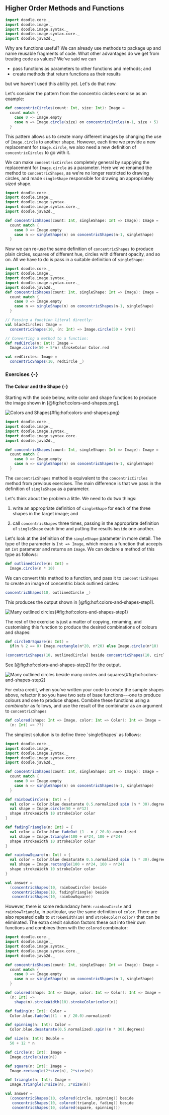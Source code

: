## Higher Order Methods and Functions

```scala mdoc:invisible
import doodle.core._
import doodle.image._
import doodle.image.syntax._
import doodle.image.syntax.core._
import doodle.java2d._
```

Why are functions useful?
We can already use methods to package up and name reusable fragments of code.
What other advantages do we get from treating code as values? 
We've said we can

 - pass functions as parameters to other functions and methods; and
 - create methods that return functions as their results
 
but we haven't used this ability yet. Let's do that now.

Let's consider the pattern from the concentric circles exercise as an example:

```scala mdoc:silent
def concentricCircles(count: Int, size: Int): Image =
  count match {
    case 0 => Image.empty
    case n => Image.circle(size) on concentricCircles(n-1, size + 5)
  }
```

This pattern allows us to create many different images
by changing the use of `Image.circle` to another shape.
However, each time we provide a new replacement for `Image.circle`,
we also need a new definition of `concentricCircles` to go with it.

We can make `concentricCircles` completely general by supplying
the replacement for `Image.circle` as a parameter.
Here we've renamed the method to `concentricShapes`, as we're no longer restricted to drawing circles,
and made `singleShape` responsible for drawing an appropriately sized shape.

```scala mdoc:reset:invisible
import doodle.core._
import doodle.image._
import doodle.image.syntax._
import doodle.image.syntax.core._
import doodle.java2d._
```
```scala mdoc:silent
def concentricShapes(count: Int, singleShape: Int => Image): Image =
  count match {
    case 0 => Image.empty
    case n => singleShape(n) on concentricShapes(n-1, singleShape)
  }
```

Now we can re-use the same definition of `concentricShapes`
to produce plain circles, squares of different hue,
circles with different opacity, and so on.
All we have to do is pass in a suitable definition of `singleShape`:

```scala mdoc:reset:invisible
import doodle.core._
import doodle.image._
import doodle.image.syntax._
import doodle.image.syntax.core._
import doodle.java2d._
def concentricShapes(count: Int, singleShape: Int => Image): Image =
  count match {
    case 0 => Image.empty
    case n => singleShape(n) on concentricShapes(n-1, singleShape)
  }
```
```scala mdoc:silent
// Passing a function literal directly:
val blackCircles: Image =
  concentricShapes(10, (n: Int) => Image.circle(50 + 5*n))

// Converting a method to a function:
def redCircle(n: Int): Image =
  Image.circle(50 + 5*n) strokeColor Color.red

val redCircles: Image =
  concentricShapes(10, redCircle _)
```

### Exercises {-}

#### The Colour and the Shape {-}

Starting with the code below, write color and shape functions
to produce the image shown in [@fig:hof:colors-and-shapes.png].

![Colors and Shapes](src/pages/hof/colors-and-shapes.pdf+svg){#fig:hof:colors-and-shapes.png}

```scala mdoc:reset:invisible
import doodle.core._
import doodle.image._
import doodle.image.syntax._
import doodle.image.syntax.core._
import doodle.java2d._
```
```scala mdoc:silent
def concentricShapes(count: Int, singleShape: Int => Image): Image =
  count match {
    case 0 => Image.empty
    case n => singleShape(n) on concentricShapes(n-1, singleShape)
  }
```

The `concentricShapes` method is equivalent to the
`concentricCircles` method from previous exercises.
The main difference is that we pass in
the definition of `singleShape` as a parameter.

Let's think about the problem a little.
We need to do two things:

 1. write an appropriate definition of `singleShape` for each
    of the three shapes in the target image; and

 2. call `concentricShapes` three times,
    passing in the appropriate definition of `singleShape` each time
    and putting the results `beside` one another.

Let's look at the definition of the `singleShape` parameter in more detail.
The type of the parameter is `Int => Image`,
which means a function that accepts an `Int` parameter and returns an `Image`.
We can declare a method of this type as follows:

```scala mdoc:silent
def outlinedCircle(n: Int) =
  Image.circle(n * 10)
```

We can convert this method to a function, and pass it to `concentricShapes` to create
an image of concentric black outlined circles:

```scala mdoc:silent
concentricShapes(10, outlinedCircle _)
```

This produces the output shown in [@fig:hof:colors-and-shapes-step1].

![Many outlined circles](src/pages/hof/colors-and-shapes-step1.pdf+svg){#fig:hof:colors-and-shapes-step1}

The rest of the exercise is just a matter of copying, renaming,
and customising this function to produce
the desired combinations of colours and shapes:

```scala mdoc:silent
def circleOrSquare(n: Int) =
  if(n % 2 == 0) Image.rectangle(n*20, n*20) else Image.circle(n*10)

(concentricShapes(10, outlinedCircle) beside concentricShapes(10, circleOrSquare))
```

See [@fig:hof:colors-and-shapes-step2] for the output.

![Many outlined circles beside many circles and squares](src/pages/hof/colors-and-shapes-step2.pdf+svg){#fig:hof:colors-and-shapes-step2}

For extra credit, when you've written your code to
create the sample shapes above, refactor it so you have two sets
of base functions---one to produce colours and one to produce shapes.
Combine these functions using a *combinator* as follows,
and use the result of the combinator as an argument to `concentricShapes`

```scala mdoc:silent
def colored(shape: Int => Image, color: Int => Color): Int => Image =
  (n: Int) => ???
```

<div class="solution">
The simplest solution is to define three `singleShapes` as follows:

```scala mdoc:reset:invisible
import doodle.core._
import doodle.image._
import doodle.image.syntax._
import doodle.image.syntax.core._
import doodle.java2d._
```
```scala mdoc:silent
def concentricShapes(count: Int, singleShape: Int => Image): Image =
  count match {
    case 0 => Image.empty
    case n => singleShape(n) on concentricShapes(n-1, singleShape)
  }

def rainbowCircle(n: Int) = {
  val color = Color.blue desaturate 0.5.normalized spin (n * 30).degrees
  val shape = Image.circle(50 + n*12)
  shape strokeWidth 10 strokeColor color
}

def fadingTriangle(n: Int) = {
  val color = Color.blue fadeOut (1 - n / 20.0).normalized
  val shape = Image.triangle(100 + n*24, 100 + n*24)
  shape strokeWidth 10 strokeColor color
}

def rainbowSquare(n: Int) = {
  val color = Color.blue desaturate 0.5.normalized spin (n * 30).degrees
  val shape = Image.rectangle(100 + n*24, 100 + n*24)
  shape strokeWidth 10 strokeColor color
}

val answer =
  (concentricShapes(10, rainbowCircle) beside
   concentricShapes(10, fadingTriangle) beside
   concentricShapes(10, rainbowSquare))
```

However, there is some redundancy here:
`rainbowCircle` and `rainbowTriangle`, in particular,
use the same definition of `color`.
There are also repeated calls to `strokeWidth(10)` and
`strokeColor(color)` that can be eliminated.
The extra credit solution factors these out into their own functions
and combines them with the `colored` combinator:

```scala mdoc:reset:invisible
import doodle.core._
import doodle.image._
import doodle.image.syntax._
import doodle.image.syntax.core._
import doodle.java2d._
```
```scala mdoc
def concentricShapes(count: Int, singleShape: Int => Image): Image =
  count match {
    case 0 => Image.empty
    case n => singleShape(n) on concentricShapes(n-1, singleShape)
  }

def colored(shape: Int => Image, color: Int => Color): Int => Image =
  (n: Int) =>
    shape(n).strokeWidth(10).strokeColor(color(n))

def fading(n: Int): Color =
  Color.blue.fadeOut((1 - n / 20.0).normalized)

def spinning(n: Int): Color =
  Color.blue.desaturate(0.5.normalized).spin((n * 30).degrees)

def size(n: Int): Double =
  50 + 12 * n

def circle(n: Int): Image =
  Image.circle(size(n))

def square(n: Int): Image =
  Image.rectangle(2*size(n), 2*size(n))

def triangle(n: Int): Image =
  Image.triangle(2*size(n), 2*size(n))

val answer =
  (concentricShapes(10, colored(circle, spinning)) beside
   concentricShapes(10, colored(triangle, fading)) beside
   concentricShapes(10, colored(square, spinning)))
```
</div>
